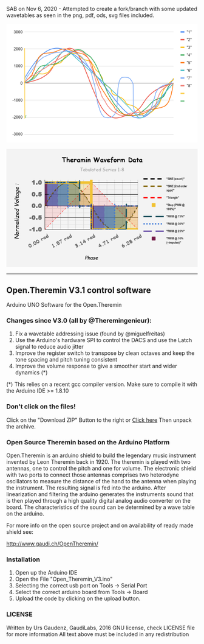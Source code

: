SAB on Nov 6, 2020 - Attempted to create a fork/branch with some updated wavetables as seen in the png, pdf, ods, svg files included.  

![Previous Waveform - V3](https://github.com/bannerts/OpenTheremin_V3/blob/bannerts-updated-Wavetables/V3%20Waveforms.png)

![Updated Waveforms created by SAB](https://github.com/bannerts/OpenTheremin_V3/blob/bannerts-updated-Wavetables/SAB_Theramin%20Waveform%20Data.png)

----------------------------
## Open.Theremin V3.1 control software

Arduino UNO Software for the Open.Theremin

### Changes since V3.0 (all by @Theremingenieur):
1. Fix a wavetable addressing issue (found by @miguelfreitas)
2. Use the Arduino's hardware SPI to control the DACS and use the Latch signal to reduce audio jitter
3. Improve the register switch to transpose by clean octaves and keep the tone spacing and pitch tuning consistent
4. Improve the volume response to give a smoother start and wider dynamics (*)

(*) This relies on a recent gcc compiler version. Make sure to compile it with the Arduino IDE >= 1.8.10

### Don't click on the files!
Click on the "Download ZIP" Button to the right or [Click here](https://github.com/GaudiLabs/OpenTheremin_V3/archive/master.zip) 
Then unpack the archive.

### Open Source Theremin based on the Arduino Platform

Open.Theremin is an arduino shield to build the legendary music instrument invented by Leon Theremin back in 1920. The theremin is played with two antennas, one to control the pitch and one for volume. The electronic shield with two ports to connect those antennas comprises two heterodyne oscillators to measure the distance of the hand to the antenna when playing the instrument. The resulting signal is fed into the arduino. After linearization and filtering the arduino generates the instruments sound that is then played through a high quality digital analog audio converter on the board. The characteristics of the sound can be determined by a wave table on the arduino.

For more info on the open source project and on availability of ready made shield see:

http://www.gaudi.ch/OpenTheremin/

### Installation
1. Open up the Arduino IDE
2. Open the File "Open_Theremin_V3.ino"
3. Selecting the correct usb port on Tools -> Serial Port
4. Select the correct arduino board from Tools -> Board
5. Upload the code by clicking on the upload button.

### LICENSE
Written by Urs Gaudenz, GaudiLabs, 2016
GNU license, check LICENSE file for more information
All text above must be included in any redistribution

